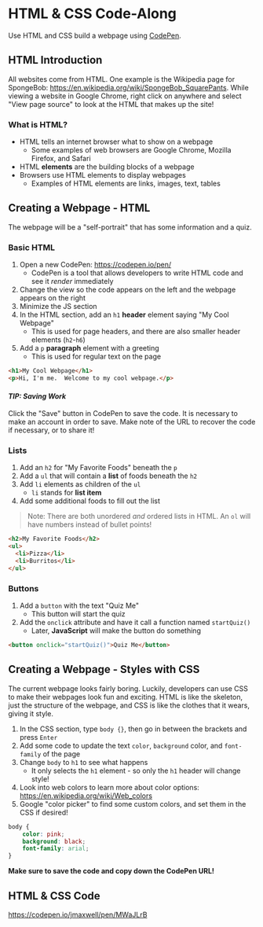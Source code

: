 # HTML & CSS Code-Along
Use HTML and CSS build a webpage using [CodePen](https://codepen.io/pen).

## HTML Introduction
All websites come from HTML. One example is the Wikipedia page for SpongeBob: https://en.wikipedia.org/wiki/SpongeBob_SquarePants. While viewing a website in Google Chrome, right click on anywhere and select "View page source" to look at the HTML that makes up the site!

### What is HTML?
- HTML tells an internet browser what to show on a webpage
    - Some examples of web browsers are Google Chrome, Mozilla Firefox, and Safari
- HTML **elements** are the building blocks of a webpage
- Browsers use HTML elements to display webpages
    - Examples of HTML elements are links, images, text, tables

## Creating a Webpage - HTML
The webpage will be a "self-portrait" that has some information and a quiz.

### Basic HTML
1. Open a new CodePen: https://codepen.io/pen/ 
    - CodePen is a tool that allows developers to write HTML code and see it _render_ immediately
1. Change the view so the code appears on the left and the webpage appears on the right
1. Minimize the JS section
1. In the HTML section, add an `h1` **header** element saying "My Cool Webpage"
    - This is used for page headers, and there are also smaller header elements (`h2`-`h6`)
1. Add a `p` **paragraph** element with a greeting
    - This is used for regular text on the page

```html
<h1>My Cool Webpage</h1>
<p>Hi, I'm me.  Welcome to my cool webpage.</p>
```

#### _TIP: Saving Work_
Click the "Save" button in CodePen to save the code. It is necessary to make an account in order to save. Make note of the URL to recover the code if necessary, or to share it!

### Lists
1. Add an `h2` for "My Favorite Foods" beneath the `p`
1. Add a `ul` that will contain a **list** of foods beneath the `h2`
1. Add `li` elements as children of the `ul`
    - `li` stands for **list item**
1. Add some additional foods to fill out the list

>Note: There are both unordered _and_ ordered lists in HTML. An `ol` will have numbers instead of bullet points!

```html
<h2>My Favorite Foods</h2>
<ul>
  <li>Pizza</li>
  <li>Burritos</li>
</ul>
```

### Buttons
1. Add a `button` with the text "Quiz Me"
    - This button will start the quiz
1. Add the `onclick` attribute and have it call a function named `startQuiz()`
    - Later, **JavaScript** will make the button do something

```html
<button onclick="startQuiz()">Quiz Me</button>
```

## Creating a Webpage - Styles with CSS
The current webpage looks fairly boring. Luckily, developers can use CSS to make their webpages look fun and exciting. HTML is like the skeleton, just the structure of the webpage, and CSS is like the clothes that it wears, giving it style.

1. In the CSS section, type `body {}`, then go in between the brackets and press `Enter`
1. Add some code to update the text `color`, `background` color, and `font-family` of the page
1. Change `body` to `h1` to see what happens
    - It only selects the `h1` element - so only the `h1` header will change style!
1. Look into web colors to learn more about color options: https://en.wikipedia.org/wiki/Web_colors
1. Google "color picker" to find some custom colors, and set them in the CSS if desired!

```css
body {
    color: pink;
    background: black;
    font-family: arial;
}
```

**Make sure to save the code and copy down the CodePen URL!**

## HTML & CSS Code
https://codepen.io/jmaxwell/pen/MWaJLrB